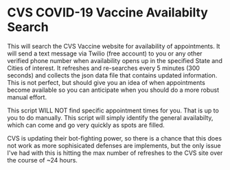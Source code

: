 # CVS COVID-19 Vaccine Availabilty Search

This will search the CVS Vaccine website for availability of appointments. It will send a text message via Twilio (free account) to you or any other verified phone number when availability opens up in the specified State and Cities of interest. It refreshes and re-searches every 5 minutes (300 seconds) and collects the json data file that contains updated information. This is not perfect, but should give you an idea of when appointments become available so you can anticipate when you should do a more robust manual effort. 

This script WILL NOT find specific appointment times for you. That is up to you to do manually. This script will simply identify the general availabilty, which can come and go very quickly as spots are filled.

CVS is updating their bot-fighting power, so there is a chance that this does not work as more sophisicated defenses are implements, but the only issue I've had with this is hitting the max number of refreshes to the CVS site over the course of ~24 hours.
